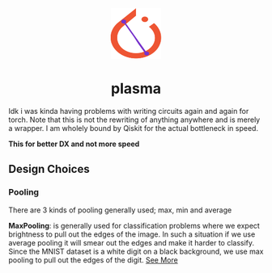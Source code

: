 <div align="center">
<img src="./assets/icon.svg" width="100" height="100" />
<h1>plasma</h1>
</div>

Idk i was kinda having problems with writing circuits again and again for torch. Note that this is not
the rewriting of anything anywhere and is merely a wrapper. I am wholely bound by Qiskit for
the actual bottleneck in speed.

**This for better DX and not more speed**

## Design Choices
### Pooling
There are 3 kinds of pooling generally used; max, min and average

**MaxPooling**: is generally used for classification problems where we expect brightness
to pull out the edges of the image. In such a situation if we use average pooling
it will smear out the edges and make it harder to classify.
Since the MNIST dataset is a white digit on a black background, we use max pooling
to pull out the edges of the digit. [See More](https://medium.com/@bdhuma/which-pooling-method-is-better-maxpooling-vs-minpooling-vs-average-pooling-95fb03f45a9)